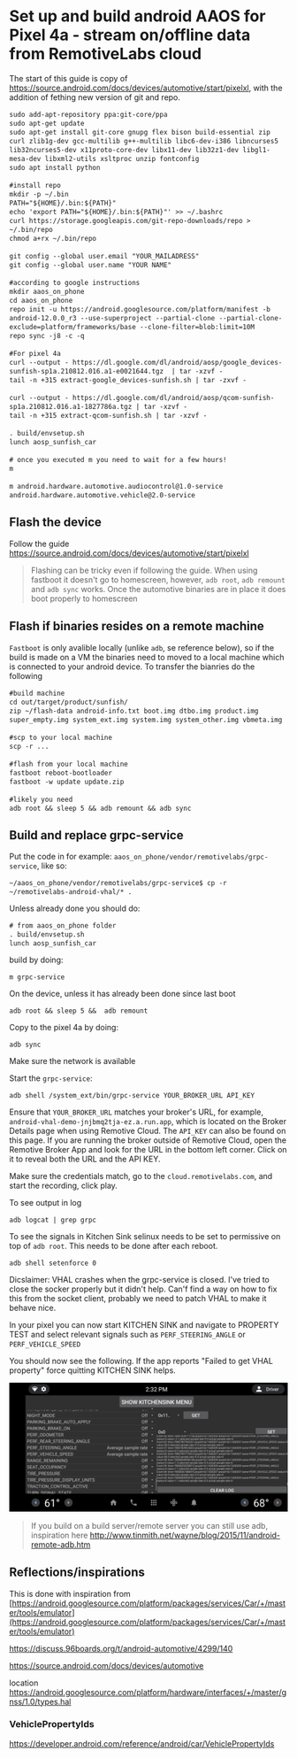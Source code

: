 # Set up and build android AAOS for Pixel 4a - stream on/offline data from RemotiveLabs cloud

The start of this guide is copy of https://source.android.com/docs/devices/automotive/start/pixelxl, with the addition of fething new version of git and repo.

```
sudo add-apt-repository ppa:git-core/ppa
sudo apt-get update
sudo apt-get install git-core gnupg flex bison build-essential zip curl zlib1g-dev gcc-multilib g++-multilib libc6-dev-i386 libncurses5 lib32ncurses5-dev x11proto-core-dev libx11-dev lib32z1-dev libgl1-mesa-dev libxml2-utils xsltproc unzip fontconfig
sudo apt install python

#install repo
mkdir -p ~/.bin
PATH="${HOME}/.bin:${PATH}"
echo 'export PATH="${HOME}/.bin:${PATH}"' >> ~/.bashrc
curl https://storage.googleapis.com/git-repo-downloads/repo > ~/.bin/repo
chmod a+rx ~/.bin/repo

git config --global user.email "YOUR_MAILADRESS"
git config --global user.name "YOUR NAME"

#according to google instructions
mkdir aaos_on_phone
cd aaos_on_phone
repo init -u https://android.googlesource.com/platform/manifest -b android-12.0.0_r3 --use-superproject --partial-clone --partial-clone-exclude=platform/frameworks/base --clone-filter=blob:limit=10M
repo sync -j8 -c -q

#For pixel 4a
curl --output - https://dl.google.com/dl/android/aosp/google_devices-sunfish-sp1a.210812.016.a1-e0021644.tgz  | tar -xzvf -
tail -n +315 extract-google_devices-sunfish.sh | tar -zxvf -

curl --output - https://dl.google.com/dl/android/aosp/qcom-sunfish-sp1a.210812.016.a1-1827786a.tgz | tar -xzvf -
tail -n +315 extract-qcom-sunfish.sh | tar -xzvf -

. build/envsetup.sh
lunch aosp_sunfish_car

# once you executed m you need to wait for a few hours!
m

m android.hardware.automotive.audiocontrol@1.0-service android.hardware.automotive.vehicle@2.0-service
```

## Flash the device

Follow the guide https://source.android.com/docs/devices/automotive/start/pixelxl

>Flashing can be tricky even if following the guide. When using fastboot it doesn't go to homescreen, however, `adb root`, `adb remount` and `adb sync` works. Once the automotive binaries are in place it does boot properly to homescreen

## Flash if binaries resides on a remote machine

`Fastboot` is only avalible locally (unlike `adb`, se reference below), so if the build is made on a VM the binaries need to moved to a local machine which is connected to your android device. To transfer the bianries do the following
```
#build machine
cd out/target/product/sunfish/
zip ~/flash-data android-info.txt boot.img dtbo.img product.img super_empty.img system_ext.img system.img system_other.img vbmeta.img

#scp to your local machine
scp -r ...

#flash from your local machine
fastboot reboot-bootloader
fastboot -w update update.zip

#likely you need
adb root && sleep 5 && adb remount && adb sync
```


## Build and replace grpc-service

Put the code in for example: `aaos_on_phone/vendor/remotivelabs/grpc-service`, like so:
```
~/aaos_on_phone/vendor/remotivelabs/grpc-service$ cp -r ~/remotivelabs-android-vhal/* .
```

Unless already done you should do:

```
# from aaos_on_phone folder
. build/envsetup.sh
lunch aosp_sunfish_car	
```
build by doing:
```
m grpc-service
```
On the device, unless it has already been done since last boot
```
adb root && sleep 5 &&  adb remount
```
Copy to the pixel 4a by doing:
```
adb sync
```

Make sure the network is available

Start the `grpc-service`:

```
adb shell /system_ext/bin/grpc-service YOUR_BROKER_URL API_KEY
```

Ensure that `YOUR_BROKER_URL` matches your broker's URL, for example, `android-vhal-demo-jnjbmq2tja-ez.a.run.app`,
which is located on the Broker Details page when using Remotive Cloud. The `API_KEY` can also be found on this page.
If you are running the broker outside of Remotive Cloud, open the Remotive Broker App and look for the URL in the bottom
left corner. Click on it to reveal both the URL and the API KEY.

Make sure the credentials match, go to the `cloud.remotivelabs.com`, and start the recording, click play.

To see output in log
```
adb logcat | grep grpc
```
To see the signals in Kitchen Sink selinux needs to be set to permissive on top of `adb root`. This needs to be done after each reboot.
```
adb shell setenforce 0
```
Dicslaimer: VHAL crashes when the grpc-service is closed. I've tried to close the socker properly but it didn't help. Can'f find a way on how to fix this from the socket client, probably we need to patch VHAL to make it behave nice.

In your pixel you can now start KITCHEN SINK and navigate to PROPERTY TEST and select relevant signals such as `PERF_STEERING_ANGLE` or `PERF_VEHICLE_SPEED`

You should now see the following. If the app reports "Failed to get VHAL property" force quitting KITCHEN SINK helps.

![Components](docs/Screenshot_20221027-143205.png)


> If you build on a build server/remote server you can still use adb, inspiration here http://www.tinmith.net/wayne/blog/2015/11/android-remote-adb.htm

## Reflections/inspirations

This is done with inspiration from [https://android.googlesource.com/platform/packages/services/Car/+/master/tools/emulator](https://android.googlesource.com/platform/packages/services/Car/+/master/tools/emulator)

https://discuss.96boards.org/t/android-automotive/4299/140

https://source.android.com/docs/devices/automotive

location
https://android.googlesource.com/platform/hardware/interfaces/+/master/gnss/1.0/types.hal

### VehiclePropertyIds
https://developer.android.com/reference/android/car/VehiclePropertyIds
